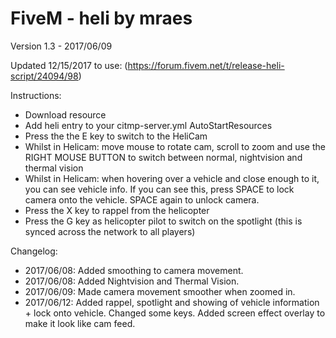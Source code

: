 # FiveM - heli by mraes
Version 1.3 - 2017/06/09

Updated 12/15/2017 to use: (https://forum.fivem.net/t/release-heli-script/24094/98)

Instructions:
 * Download resource
 * Add heli entry to your citmp-server.yml AutoStartResources
 * Press the the E key to switch to the HeliCam
 * Whilst in Helicam: move mouse to rotate cam, scroll to zoom and use the RIGHT MOUSE BUTTON to switch between normal, nightvision and thermal vision
 * Whilst in Helicam: when hovering over a vehicle and close enough to it, you can see vehicle info. If you can see this, press SPACE to lock camera onto the vehicle. SPACE again to unlock camera.
 * Press the X key to rappel from the helicopter
 * Press the G key as helicopter pilot to switch on the spotlight (this is synced across the network to all players)
 
 Changelog:
 * 2017/06/08: Added smoothing to camera movement.
 * 2017/06/08: Added Nightvision and Thermal Vision.
 * 2017/06/09: Made camera movement smoother when zoomed in.
 * 2017/06/12: Added rappel, spotlight and showing of vehicle information + lock onto vehicle. Changed some keys. Added screen effect overlay to make it look like cam feed.
